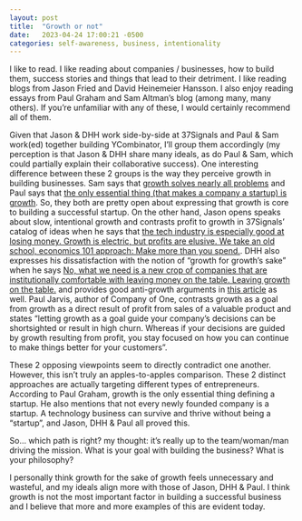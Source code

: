 ```yaml
---
layout: post
title:  "Growth or not"
date:   2023-04-24 17:00:21 -0500
categories: self-awareness, business, intentionality
---
```

I like to read. I like reading about companies / businesses, how to build them, success stories and things that lead to their detriment. I like reading blogs from Jason Fried and David Heinemeier Hansson. I also enjoy reading essays from Paul Graham and Sam Altman’s blog (among many, many others). If you’re unfamiliar with any of these, I would certainly recommend all of them. 

Given that Jason & DHH work side-by-side at 37Signals and Paul & Sam work(ed) together building YCombinator, I’ll group them accordingly (my perception is that Jason & DHH share many ideals, as do Paul & Sam, which could partially explain their collaborative success). One interesting difference between these 2 groups is the way they perceive growth in building businesses. Sam says that [growth solves nearly all problems](https://blog.samaltman.com/startup-advice) and Paul says that [the only essential thing (that makes a company a startup) is growth](http://www.paulgraham.com/growth.html). So, they both are pretty open about expressing that growth is core to building a successful startup. On the other hand, Jason opens speaks about slow, intentional growth and contrasts profit to growth in 37Signals’ catalog of ideas when he says that [the tech industry is especially good at losing money. Growth is electric, but profits are elusive. We take an old school, economics 101 approach: Make more than you spend.](https://37signals.com/04/). DHH also expresses his dissatisfaction with the notion of “growth for growth’s sake” when he says [No, what we need is a new crop of companies that are institutionally comfortable with leaving money on the table. Leaving growth on the table.](https://m.signalvnoise.com/exponential-growth-devours-and-corrupts/) and provides good anti-growth arguments in [this article](https://m.signalvnoise.com/reconsider/) as well. Paul Jarvis, author of Company of One, contrasts growth as a goal from growth as a direct result of profit from sales of a valuable product and states “letting growth as a goal guide your company’s decisions can be shortsighted or result in high churn. Whereas if your decisions are guided by growth resulting from profit, you stay focused on how you can continue to make things better for your customers”.

These 2 opposing viewpoints seem to directly contradict one another. However, this isn’t truly an apples-to-apples comparison. These 2 distinct approaches are actually targeting different types of entrepreneurs. According to Paul Graham, growth is the only essential thing defining a startup. He also mentions that not every newly founded company is a startup. A technology business can survive and thrive without being a “startup”, and Jason, DHH & Paul all proved this. 

So… which path is right? my thought: it’s really up to the team/woman/man driving the mission. What is your goal with building the business? What is your philosophy?

I personally think growth for the sake of growth feels unnecessary and wasteful, and my ideals align more with those of Jason, DHH & Paul. I think growth is not the most important factor in building a successful business and I believe that more and more examples of this are evident today.
